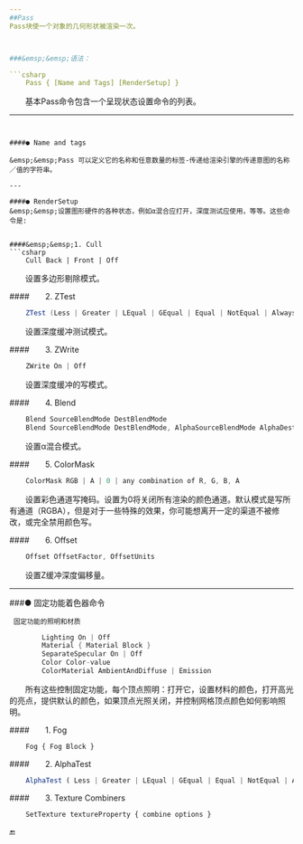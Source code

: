 ```yaml
---
##Pass
Pass块使一个对象的几何形状被渲染一次。



###&emsp;&emsp;语法：

```csharp
    Pass { [Name and Tags] [RenderSetup] }
```
&emsp;&emsp;基本Pass命令包含一个呈现状态设置命令的列表。

---
```


####● Name and tags

&emsp;&emsp;Pass 可以定义它的名称和任意数量的标签-传递给渲染引擎的传递意图的名称／值的字符串。

---

####● RenderSetup
&emsp;&emsp;设置图形硬件的各种状态，例如α混合应打开，深度测试应使用，等等。这些命令是:


####&emsp;&emsp;1. Cull
```csharp
    Cull Back | Front | Off
```
&emsp;&emsp;设置多边形剔除模式。

####&emsp;&emsp;2. ZTest
```csharp
    ZTest (Less | Greater | LEqual | GEqual | Equal | NotEqual | Always)
```
&emsp;&emsp;设置深度缓冲测试模式。

####&emsp;&emsp;3. ZWrite
```csharp
    ZWrite On | Off
```
&emsp;&emsp;设置深度缓冲的写模式。

####&emsp;&emsp;4. Blend
```csharp
    Blend SourceBlendMode DestBlendMode
    Blend SourceBlendMode DestBlendMode, AlphaSourceBlendMode AlphaDestBlendMode
```
&emsp;&emsp;设置α混合模式。

####&emsp;&emsp;5. ColorMask
```csharp
    ColorMask RGB | A | 0 | any combination of R, G, B, A
```
&emsp;&emsp;设置彩色通道写掩码。设置为0将关闭所有渲染的颜色通道。默认模式是写所有通道（RGBA），但是对于一些特殊的效果，你可能想离开一定的渠道不被修改，或完全禁用颜色写。


####&emsp;&emsp;6. Offset
```csharp
    Offset OffsetFactor, OffsetUnits
```
&emsp;&emsp;设置Z缓冲深度偏移量。

---

###● 固定功能着色器命令

     固定功能的照明和材质
```csharp
        Lighting On | Off
        Material { Material Block }
        SeparateSpecular On | Off
        Color Color-value
        ColorMaterial AmbientAndDiffuse | Emission
```
&emsp;&emsp;所有这些控制固定功能，每个顶点照明：打开它，设置材料的颜色，打开高光的亮点，提供默认的颜色，如果顶点光照关闭，并控制网格顶点颜色如何影响照明。

####&emsp;&emsp;1. Fog
```javascript
    Fog { Fog Block }
```

####&emsp;&emsp;2. AlphaTest
```javascript
    AlphaTest ( Less | Greater | LEqual | GEqual | Equal | NotEqual | Always ) CutoffValue
```
####&emsp;&emsp;3. Texture Combiners
```javascript
    SetTexture textureProperty { combine options }
```


🔚






